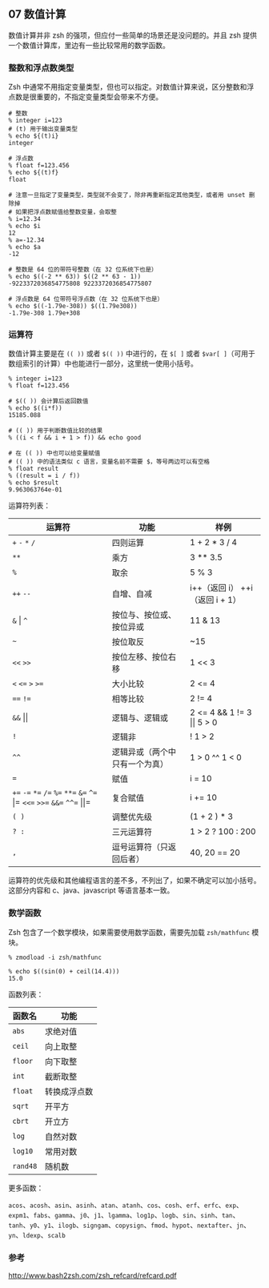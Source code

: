 ## 07 数值计算
数值计算并非 zsh 的强项，但应付一些简单的场景还是没问题的。并且 zsh 提供一个数值计算库，里边有一些比较常用的数学函数。

### 整数和浮点数类型

Zsh 中通常不用指定变量类型，但也可以指定。对数值计算来说，区分整数和浮点数是很重要的，不指定变量类型会带来不方便。

```
# 整数
% integer i=123
# (t) 用于输出变量类型
% echo ${(t)i}
integer

# 浮点数
% float f=123.456
% echo ${(t)f}
float

# 注意一旦指定了变量类型，类型就不会变了，除非再重新指定其他类型，或者用 unset 删除掉 
# 如果把浮点数赋值给整数变量，会取整
% i=12.34
% echo $i
12
% a=-12.34
% echo $a
-12

# 整数是 64 位的带符号整数（在 32 位系统下也是）
% echo $((-2 ** 63)) $((2 ** 63 - 1))
-9223372036854775808 9223372036854775807

# 浮点数是 64 位带符号浮点数（在 32 位系统下也是）
% echo $((-1.79e-308)) $((1.79e308))
-1.79e-308 1.79e+308
```

### 运算符

数值计算主要是在 `(( ))` 或者 `$(( ))` 中进行的，在 `$[ ]` 或者 `$var[ ]`（可用于数组索引的计算）中也能进行一部分，这里统一使用小括号。

```
% integer i=123
% float f=123.456

# $(( )) 会计算后返回数值
% echo $((i*f))
15185.088

# (( )) 用于判断数值比较的结果
% ((i < f && i + 1 > f)) && echo good

# 在 (( )) 中也可以给变量赋值
# (( )) 中的语法类似 c 语言，变量名前不需要 $，等号两边可以有空格
% float result
% ((result = i / f))
% echo $result
9.963063764e-01
```

运算符列表：

运算符 | 功能 | 样例
--- | --- | ---
`+` `-` `*` `/` | 四则运算 | 1 + 2 * 3 / 4
`**` | 乘方 | 3 ** 3.5
`%` | 取余 | 5 % 3
`++` `--` | 自增、自减 | i++（返回 i） ++i（返回 i + 1）
`&` \| `^` | 按位与、按位或、按位异或 | 11 & 13
`~` | 按位取反 | ~15
`<<` `>>` | 按位左移、按位右移 | 1 << 3
`<` `<=` `>` `>=` | 大小比较 | 2 <= 4
`==` `!=` | 相等比较 | 2 != 4
`&&` \|\| | 逻辑与、逻辑或 | 2 <= 4 && 1 != 3 \|\| 5 > 0
`!` | 逻辑非 | ! 1 > 2
`^^` | 逻辑异或（两个中只有一个为真） |  1 > 0 ^^ 1 < 0
`=` | 赋值 | i = 10
`+=` `-=` `*=` `/=` `%=` `**=` `&=` `^=` \|= `<<=` `>>=` `&&=` `^^=` \|\|= | 复合赋值| i += 10
`( )` | 调整优先级 | (1 + 2 ) * 3
`? :` | 三元运算符 |  1 > 2 ? 100 : 200
`,` | 逗号运算符（只返回后者） | 40, 20 == 20

运算符的优先级和其他编程语言的差不多，不列出了，如果不确定可以加小括号。这部分内容和 c、java、javascript 等语言基本一致。

### 数学函数

Zsh 包含了一个数学模块，如果需要使用数学函数，需要先加载 `zsh/mathfunc` 模块。

```
% zmodload -i zsh/mathfunc

% echo $((sin(0) + ceil(14.4)))
15.0
```

函数列表：

函数名 | 功能
--- | ---
`abs` | 求绝对值
`ceil` | 向上取整
`floor` | 向下取整
`int` | 截断取整
`float` | 转换成浮点数
`sqrt` | 开平方
`cbrt` | 开立方
`log` | 自然对数
`log10` | 常用对数
`rand48` | 随机数

更多函数：

`acos`、`acosh`、`asin`、`asinh`、`atan`、`atanh`、`cos`、`cosh`、`erf`、`erfc`、`exp`、 `expm1`、`fabs`、`gamma`、`j0`、`j1`、`lgamma`、`log1p`、`logb`、`sin`、`sinh`、`tan`、 `tanh`、`y0`、`y1`、`ilogb`、`signgam`、`copysign`、`fmod`、`hypot`、`nextafter`、`jn`、 `yn`、`ldexp`、`scalb`


### 参考

http://www.bash2zsh.com/zsh_refcard/refcard.pdf
